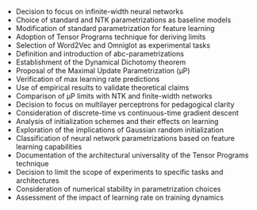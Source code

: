 - Decision to focus on infinite-width neural networks
- Choice of standard and NTK parametrizations as baseline models
- Modification of standard parametrization for feature learning
- Adoption of Tensor Programs technique for deriving limits
- Selection of Word2Vec and Omniglot as experimental tasks
- Definition and introduction of abc-parametrizations
- Establishment of the Dynamical Dichotomy theorem
- Proposal of the Maximal Update Parametrization (µP)
- Verification of max learning rate predictions
- Use of empirical results to validate theoretical claims
- Comparison of µP limits with NTK and finite-width networks
- Decision to focus on multilayer perceptrons for pedagogical clarity
- Consideration of discrete-time vs continuous-time gradient descent
- Analysis of initialization schemes and their effects on learning
- Exploration of the implications of Gaussian random initialization
- Classification of neural network parametrizations based on feature learning capabilities
- Documentation of the architectural universality of the Tensor Programs technique
- Decision to limit the scope of experiments to specific tasks and architectures
- Consideration of numerical stability in parametrization choices
- Assessment of the impact of learning rate on training dynamics